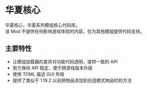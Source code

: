# 华夏核心

华夏核心，华夏系列模组核心代码库。  
该 Mod 不提供任何影响游戏体验的内容，仅为其他模组提供代码支持。  

## 主要特性

- 让模组加载器的差异对功能代码透明，提供一致的 API
- 努力保持 API 稳定，便于跨游戏版本升级
- 使用 TOML 描述 GUI 布局
- 提供了类似于 1.19.2 以前把物品添加到创造模式物品栏的方法
